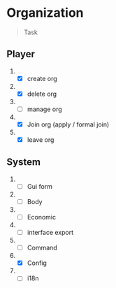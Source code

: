 # Organization

> Task

## Player

1. - [x] create org
2. - [x] delete org
3. - [ ] manage org
4. - [x] Join org (apply / formal join)
5. - [x] leave org

## System

1. - [ ] Gui form
2. - [ ] Body
3. - [ ] Economic
4. - [ ] interface export
5. - [ ] Command
6. - [x] Config
7. - [ ] i18n
